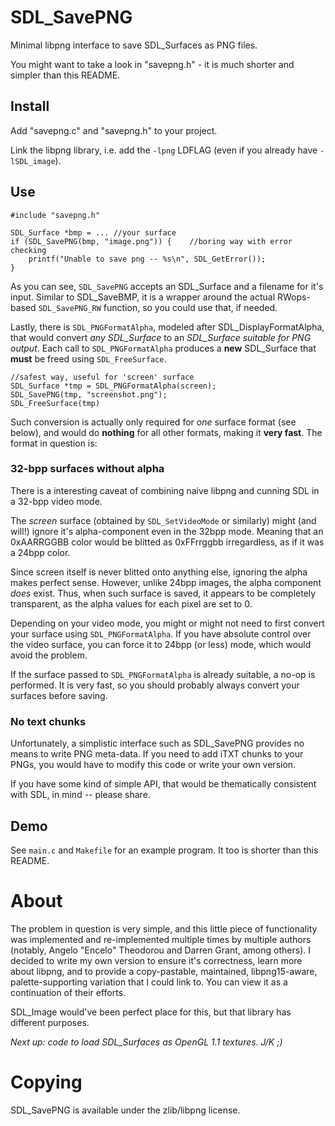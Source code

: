 # SDL_SavePNG

Minimal libpng interface to save SDL_Surfaces as PNG files.

You might want to take a look in "savepng.h" - it is much shorter and simpler 
than this README.

## Install

Add "savepng.c" and "savepng.h" to your project. 

Link the libpng library, i.e. add the `-lpng` LDFLAG (even if you already have
`-lSDL_image`).

## Use

```
#include "savepng.h"

SDL_Surface *bmp = ... //your surface
if (SDL_SavePNG(bmp, "image.png")) {	//boring way with error checking
	printf("Unable to save png -- %s\n", SDL_GetError());
}
```

As you can see, `SDL_SavePNG` accepts an SDL_Surface and a filename for it's
input. Similar to SDL_SaveBMP, it is a wrapper around the actual RWops-based
`SDL_SavePNG_RW` function, so you could use that, if needed.

Lastly, there is `SDL_PNGFormatAlpha`, modeled after SDL_DisplayFormatAlpha, 
that would convert *any SDL_Surface* to an *SDL_Surface suitable for PNG 
output*. Each call to `SDL_PNGFormatAlpha` produces a **new** SDL_Surface that
**must** be freed using `SDL_FreeSurface`.

```
//safest way, useful for 'screen' surface
SDL_Surface *tmp = SDL_PNGFormatAlpha(screen);
SDL_SavePNG(tmp, "screenshot.png");
SDL_FreeSurface(tmp)
```

Such conversion is actually only required for *one* surface format (see below),
and would do **nothing** for all other formats, making it **very fast**. The 
format in question is: 

### 32-bpp surfaces without alpha

There is a interesting caveat of combining naive libpng and cunning SDL in a 
32-bpp video mode.

The *screen* surface (obtained by `SDL_SetVideoMode` or similarly) might (and
will!) ignore it's alpha-component even in the 32bpp mode. Meaning that an
0xAARRGGBB color would be blitted as 0xFFrrggbb irregardless, as if it was a
24bpp color.

Since screen itself is never blitted onto anything else, ignoring the alpha
makes perfect sense. However, unlike 24bpp images, the alpha component *does*
exist. Thus, when such surface is saved, it appears to be completely
transparent, as the alpha values for each pixel are set to 0.

Depending on your video mode, you might or might not need to first convert your
surface using `SDL_PNGFormatAlpha`. If you have absolute control over the video
surface, you can force it to 24bpp (or less) mode, which would avoid the 
problem.

If the surface passed to `SDL_PNGFormatAlpha` is already suitable, a no-op is 
performed. It is very fast, so you should probably always convert your surfaces
before saving.

### No text chunks

Unfortunately, a simplistic interface such as SDL_SavePNG provides no means to 
write PNG meta-data. If you need to add iTXT chunks to your PNGs, you would 
have to modify this code or write your own version.

If you have some kind of simple API, that would be thematically consistent with
SDL, in mind -- please share. 

## Demo

See `main.c` and `Makefile` for an example program. It too is shorter than this
README.

# About

The problem in question is very simple, and this little piece of functionality
was implemented and re-implemented multiple times by multiple authors (notably,
Angelo "Encelo" Theodorou and Darren Grant, among others). I decided to write
my own version to ensure it's correctness, learn more about libpng, and to 
provide a copy-pastable, maintained, libpng15-aware, palette-supporting 
variation that I could link to. You can view it as a continuation of their 
efforts.

SDL_Image would've been perfect place for this, but that library has different
purposes.

*Next up: code to load SDL_Surfaces as OpenGL 1.1 textures. J/K ;)*

# Copying

SDL_SavePNG is available under the zlib/libpng license.